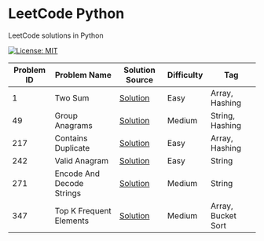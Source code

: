 # LeetCode Python

LeetCode solutions in Python

[![License: MIT](https://img.shields.io/badge/License-MIT-yellow.svg)](https://github.com/anirudhology/leetcode-python/blob/main/LICENSE)

| Problem ID | Problem Name              | Solution Source                                          | Difficulty | Tag                |
|------------|---------------------------|----------------------------------------------------------|------------|--------------------|
| 1          | Two Sum                   | [Solution](problems/array/two_sum.py)                    | Easy       | Array, Hashing     |
| 49         | Group Anagrams            | [Solution](problems/string/group_anagrams.py)            | Medium     | String, Hashing    |
| 217        | Contains Duplicate        | [Solution](problems/array/contains_duplicate.py)         | Easy       | Array, Hashing     |
| 242        | Valid Anagram             | [Solution](problems/string/valid_anagram.py)             | Easy       | String             |
| 271        | Encode And Decode Strings | [Solution](problems/string/encode_and_decode_strings.py) | Medium     | String             |
| 347        | Top K Frequent Elements   | [Solution](problems/array/top_k_frequent_elements.py)    | Medium     | Array, Bucket Sort |